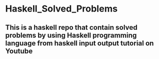 # Haskell_Solved_Problems

## This is a haskell repo that contain solved problems by using Haskell programming language from haskell input output tutorial on Youtube
